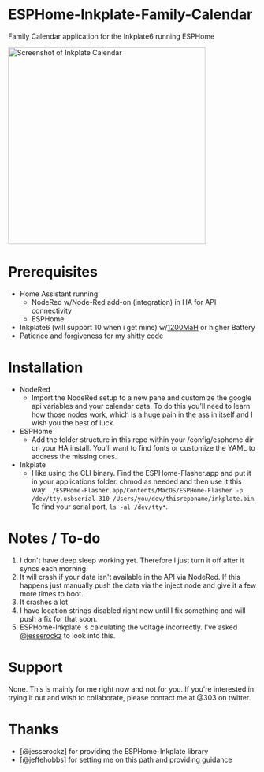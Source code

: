 # ESPHome-Inkplate-Family-Calendar
 Family Calendar application for the Inkplate6 running ESPHome
 
 <img alt="Screenshot of Inkplate Calendar" src="https://github.com/jkmaxwell/ESPHome-Inkplate-Family-Calendar/raw/main/README_images/screenshot.png" width="400">
 
# Prerequisites
- Home Assistant running
     - NodeRed w/Node-Red add-on (integration) in HA for API connectivity
     - ESPHome
- Inkplate6 (will support 10 when i get mine) w/[1200MaH](https://www.amazon.com/gp/product/B07BTSPZW8/ref=ppx_yo_dt_b_asin_title_o05_s00?ie=UTF8&psc=1) or higher Battery
- Patience and forgiveness for my shitty code

# Installation
- NodeRed
     - Import the NodeRed setup to a new pane and customize the google api variables and your calendar data. To do this you'll need to learn how those nodes work, which is a huge pain in the ass in itself and I wish you the best of luck.
- ESPHome
     - Add the folder structure in this repo within your /config/esphome dir on your HA install. You'll want to find fonts or customize the YAML to address the missing ones.
- Inkplate
     - I like using the CLI binary. Find the ESPHome-Flasher.app and put it in your applications folder. chmod as needed and then use it this way: `./ESPHome-Flasher.app/Contents/MacOS/ESPHome-Flasher -p /dev/tty.usbserial-310 /Users/you/dev/thisreponame/inkplate.bin`. To find your serial port, `ls -al /dev/tty*`.

# Notes / To-do
1. I don't have deep sleep working yet. Therefore I just turn it off after it syncs each morning.
2. It will crash if your data isn't available in the API via NodeRed. If this happens just manually push the data via the inject node and give it a few more times to boot.
3. It crashes a lot
4. I have location strings disabled right now until I fix something and will push a fix for that soon.
5. ESPHome-Inkplate is calculating the voltage incorrectly. I've asked [@jesserockz](https://github.com/e-radionicacom/Inkplate-Arduino-library/commit/27c9b71f51b70f3b0df6750bcc0f46a550b408de) to look into this.


# Support
None. This is mainly for me right now and not for you. If you're interested in trying it out and wish to collaborate, please contact me at @303 on twitter.
 
# Thanks
- [@jesserockz] for providing the ESPHome-Inkplate library
- [@jeffehobbs] for setting me on this path and providing guidance
